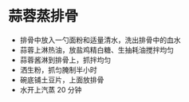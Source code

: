 # 蒜蓉蒸排骨

- 排骨中放入一勺面粉和适量清水，洗出排骨中的血水
- 蒜蓉上淋热油，放盐鸡精白糖、生抽耗油搅拌均匀
- 蒜蓉酱淋到排骨上，抓拌均匀
- 洒生粉，抓匀腌制半小时
- 碗底铺土豆片，上面放排骨
- 水开上汽蒸 20 分钟
